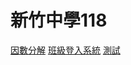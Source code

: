 <link type="text/css" rel="stylesheet" href="css/materialize.min.css"  media="screen,projection"/>
<script type="text/javascript" src="https://code.jquery.com/jquery-2.1.1.min.js"></script>
<script type="text/javascript" src="js/materialize.min.js"></script>

# 新竹中學118

[因數分解](content/factorization.md)
[班級登入系統](content/login.html)
[測試](content/test.md)

